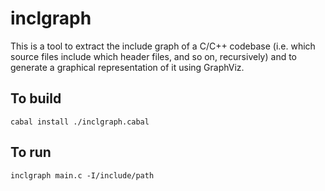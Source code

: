 # inclgraph

This is a tool to extract the include graph of a C/C++ codebase (i.e. which source files include which header files, and so on, recursively) and to generate a graphical representation of it using GraphViz.

## To build

`cabal install ./inclgraph.cabal`

## To run

`inclgraph main.c -I/include/path`

